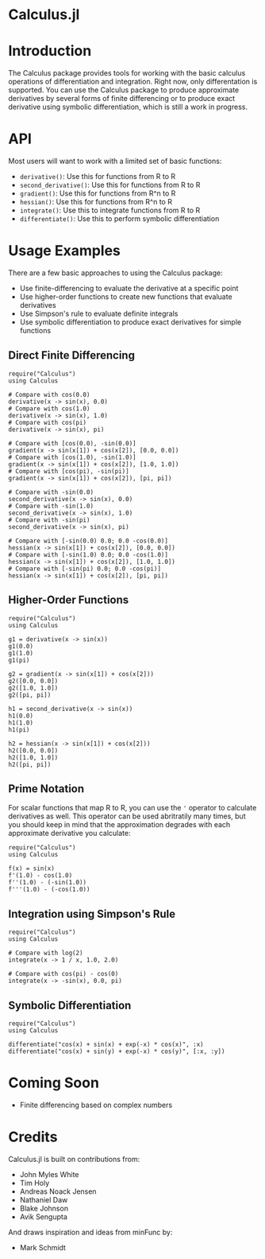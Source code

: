 Calculus.jl
===========

# Introduction

The Calculus package provides tools for working with the basic calculus
operations of differentiation and integration. Right now, only
differentation is supported. You can use the Calculus package to produce
approximate derivatives by several forms of finite differencing or to
produce exact derivative using symbolic differentiation, which is still
a work in progress.

# API

Most users will want to work with a limited set of basic functions:

* `derivative()`: Use this for functions from R to R
* `second_derivative()`: Use this for functions from R to R
* `gradient()`: Use this for functions from R^n to R
* `hessian()`: Use this for functions from R^n to R
* `integrate()`: Use this to integrate functions from R to R
* `differentiate()`: Use this to perform symbolic differentiation

# Usage Examples

There are a few basic approaches to using the Calculus package:

* Use finite-differencing to evaluate the derivative at a specific point
* Use higher-order functions to create new functions that evaluate derivatives
* Use Simpson's rule to evaluate definite integrals
* Use symbolic differentiation to produce exact derivatives for simple functions

## Direct Finite Differencing

	require("Calculus")
	using Calculus

	# Compare with cos(0.0)
	derivative(x -> sin(x), 0.0)
	# Compare with cos(1.0)
	derivative(x -> sin(x), 1.0)
	# Compare with cos(pi)
	derivative(x -> sin(x), pi)

	# Compare with [cos(0.0), -sin(0.0)]
	gradient(x -> sin(x[1]) + cos(x[2]), [0.0, 0.0])
	# Compare with [cos(1.0), -sin(1.0)]
	gradient(x -> sin(x[1]) + cos(x[2]), [1.0, 1.0])
	# Compare with [cos(pi), -sin(pi)]
	gradient(x -> sin(x[1]) + cos(x[2]), [pi, pi])

	# Compare with -sin(0.0)
	second_derivative(x -> sin(x), 0.0)
	# Compare with -sin(1.0)
	second_derivative(x -> sin(x), 1.0)
	# Compare with -sin(pi)
	second_derivative(x -> sin(x), pi)

	# Compare with [-sin(0.0) 0.0; 0.0 -cos(0.0)]
	hessian(x -> sin(x[1]) + cos(x[2]), [0.0, 0.0])
	# Compare with [-sin(1.0) 0.0; 0.0 -cos(1.0)]
	hessian(x -> sin(x[1]) + cos(x[2]), [1.0, 1.0])
	# Compare with [-sin(pi) 0.0; 0.0 -cos(pi)]
	hessian(x -> sin(x[1]) + cos(x[2]), [pi, pi])

## Higher-Order Functions

	require("Calculus")
	using Calculus

	g1 = derivative(x -> sin(x))
	g1(0.0)
	g1(1.0)
	g1(pi)

	g2 = gradient(x -> sin(x[1]) + cos(x[2]))
	g2([0.0, 0.0])
	g2([1.0, 1.0])
	g2([pi, pi])

	h1 = second_derivative(x -> sin(x))
	h1(0.0)
	h1(1.0)
	h1(pi)

	h2 = hessian(x -> sin(x[1]) + cos(x[2]))
	h2([0.0, 0.0])
	h2([1.0, 1.0])
	h2([pi, pi])

## Prime Notation

For scalar functions that map R to R, you can use the `'` operator to calculate
derivatives as well. This operator can be used abritratily many times, but you
should keep in mind that the approximation degrades with each approximate
derivative you calculate:

	require("Calculus")
	using Calculus

	f(x) = sin(x)
	f'(1.0) - cos(1.0)
	f''(1.0) - (-sin(1.0))
	f'''(1.0) - (-cos(1.0))

## Integration using Simpson's Rule

	require("Calculus")
	using Calculus

	# Compare with log(2)
	integrate(x -> 1 / x, 1.0, 2.0)

	# Compare with cos(pi) - cos(0)
	integrate(x -> -sin(x), 0.0, pi)

## Symbolic Differentiation

	require("Calculus")
	using Calculus

	differentiate("cos(x) + sin(x) + exp(-x) * cos(x)", :x)
	differentiate("cos(x) + sin(y) + exp(-x) * cos(y)", [:x, :y])

# Coming Soon

* Finite differencing based on complex numbers

# Credits

Calculus.jl is built on contributions from:

* John Myles White
* Tim Holy
* Andreas Noack Jensen
* Nathaniel Daw
* Blake Johnson
* Avik Sengupta

And draws inspiration and ideas from minFunc by:

* Mark Schmidt
